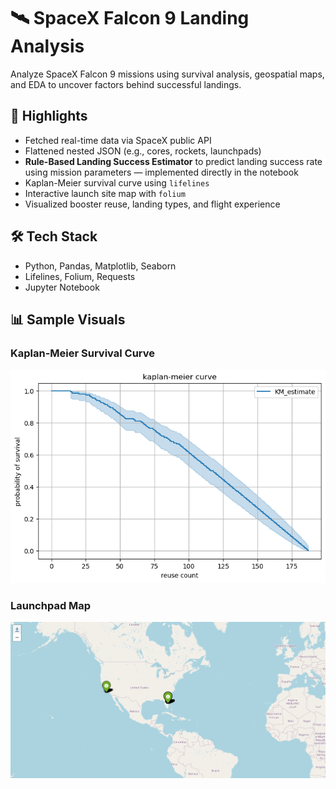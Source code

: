 # 🛰️ SpaceX Falcon 9 Landing Analysis

Analyze SpaceX Falcon 9 missions using survival analysis, geospatial maps, and EDA to uncover factors behind successful landings.

## 🚀 Highlights
- Fetched real-time data via SpaceX public API
- Flattened nested JSON (e.g., cores, rockets, launchpads)
- **Rule-Based Landing Success Estimator** to predict landing success rate using mission parameters — implemented directly in the notebook
- Kaplan-Meier survival curve using `lifelines`
- Interactive launch site map with `folium`
- Visualized booster reuse, landing types, and flight experience

## 🛠️ Tech Stack
- Python, Pandas, Matplotlib, Seaborn
- Lifelines, Folium, Requests
- Jupyter Notebook

## 📊 Sample Visuals

### Kaplan-Meier Survival Curve
![Kaplan-Meier Curve](plots/kaplan-meier-curve.png)

### Launchpad Map
![Launch Map](plots/launch-map.png)

